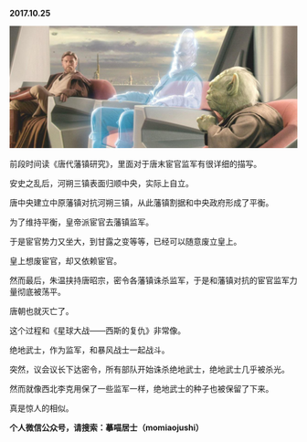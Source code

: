 
          
            
**2017.10.25**



![](img/51001-caa3cd7e69cc87a7.jpeg)




前段时间读《唐代藩镇研究》，里面对于唐末宦官监军有很详细的描写。

安史之乱后，河朔三镇表面归顺中央，实际上自立。

唐中央建立中原藩镇对抗河朔三镇，从此藩镇割据和中央政府形成了平衡。

为了维持平衡，皇帝派宦官去藩镇监军。

于是宦官势力又坐大，到甘露之变等等，已经可以随意废立皇上。

皇上想废宦官，却又依赖宦官。

然而最后，朱温挟持唐昭宗，密令各藩镇诛杀监军，于是和藩镇对抗的宦官监军力量彻底被荡平。

唐朝也就灭亡了。

这个过程和《星球大战——西斯的复仇》非常像。

绝地武士，作为监军，和暴风战士一起战斗。

突然，议会议长下达密令，所有部队开始诛杀绝地武士，绝地武士几乎被杀光。

然而就像西北李克用保了一些监军一样，绝地武士的种子也被保留了下来。

真是惊人的相似。


**个人微信公众号，请搜索：摹喵居士（momiaojushi）**

          
        
